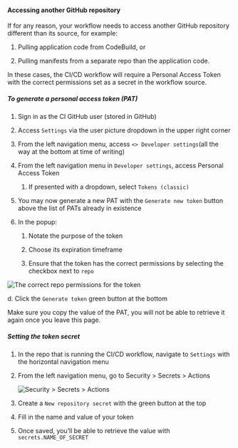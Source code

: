 
#### Accessing another GitHub repository

If for any reason, your workflow needs to access another GitHub
repository different than its source, for example:

1.  Pulling application code from CodeBuild, or

2.  Pulling manifests from a separate repo than the application code.

In these cases, the CI/CD workflow will require a Personal Access Token
with the correct permissions set as a secret in the workflow source.

##### To generate a personal access token (PAT)

1.  Sign in as the CI GitHub user (stored in GitHub)

2.  Access `Settings` via the user picture dropdown in the upper right
    corner

3.  From the left navigation menu, access `<> Developer settings`(all
    the way at the bottom at time of writing)

4.  From the left navigation menu in `Developer settings`, access
    Personal Access Token

    1.  If presented with a dropdown, select `Tokens (classic)`

5.  You may now generate a new PAT with the `Generate new token` button
    above the list of PATs already in existence

6.  In the popup:

    1.  Notate the purpose of the token

    2.  Choose its expiration timeframe

    3.  Ensure that the token has the correct permissions by selecting
        the checkbox next to `repo`

![The correct repo permissions for the token](./images/image-20221025-141717.png)

d. Click the `Generate token` green button at the bottom

<div class="confluence-information-macro confluence-information-macro-note">

<span class="aui-icon aui-icon-small aui-iconfont-warning confluence-information-macro-icon"></span>

<div class="confluence-information-macro-body">

Make sure you copy the value of the PAT, you will not be able to
retrieve it again once you leave this page.

</div>

</div>

##### Setting the token secret

1.  In the repo that is running the CI/CD workflow, navigate to
    `Settings` with the horizontal navigation menu

2.  From the left navigation menu, go to Security > Secrets > Actions

    ![Security > Secrets > Actions](./images/image-20221025-142406.png)

3.  Create a `New repository secret` with the green button at the top

4.  Fill in the name and value of your token

5.  Once saved, you’ll be able to retrieve the value with
    `secrets.NAME_OF_SECRET`
